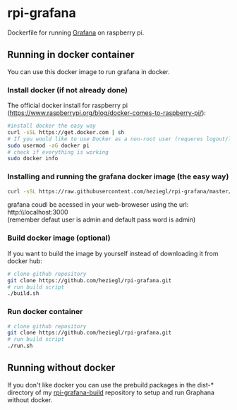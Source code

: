 # rpi-grafana
Dockerfile for running [Grafana](http://grafana.org) on raspberry pi.

## Running in docker container
You can use this docker image to run grafana in docker.

### Install docker (if not already done)
The official docker install for raspberry pi (https://www.raspberrypi.org/blog/docker-comes-to-raspberry-pi/):
```bash
#install docker the easy way
curl -sSL https://get.docker.com | sh
# If you would like to use Docker as a non-root user (requeres logout/login)
sudo usermod -aG docker pi
# check if everything is working
sudo docker info
```
### Installing and running the grafana docker image (the easy way)
```bash
curl -sSL https://raw.githubusercontent.com/heziegl/rpi-grafana/master/easyinstall.sh |sh
```
grafana coudl be acessed in your web-broweser using the url: http:\\\\localhost:3000 <br>
(remember defaut user is admin and default pass word is admin)<br>



### Build docker image (optional)
If you want to build the image by yourself instead of downloading it from docker hub:
```bash
# clone github repository
git clone https://github.com/heziegl/rpi-grafana.git
# run build script
./build.sh
```


### Run docker container
```bash
# clone github repository
git clone https://github.com/heziegl/rpi-grafana.git
# run build script
./run.sh
```


## Running without docker
If you don't like docker you can use the prebuild packages in the dist-* directory of my [rpi-grafana-build](https://github.com/heziegl/rpi-grafana-build) repository to setup and run Graphana without docker.

